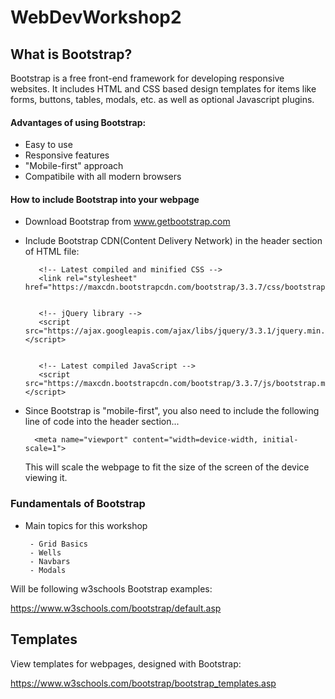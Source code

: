 # WebDevWorkshop2


## What is Bootstrap?


Bootstrap is a free front-end framework for developing responsive websites. It includes HTML and CSS based design templates for items like forms, buttons, tables, modals, etc. as well as optional Javascript plugins.


#### Advantages of using Bootstrap:

   - Easy to use
   - Responsive features
   - "Mobile-first" approach
   - Compatibile with all modern browsers
      
      
#### How to include Bootstrap into your webpage

   - Download Bootstrap from www.getbootstrap.com
   - Include Bootstrap CDN(Content Delivery Network) in the header section of HTML file:
   
            <!-- Latest compiled and minified CSS -->
            <link rel="stylesheet" href="https://maxcdn.bootstrapcdn.com/bootstrap/3.3.7/css/bootstrap.min.css">
            
            
            <!-- jQuery library -->
            <script src="https://ajax.googleapis.com/ajax/libs/jquery/3.3.1/jquery.min.js"></script>
            
            
            <!-- Latest compiled JavaScript -->
            <script src="https://maxcdn.bootstrapcdn.com/bootstrap/3.3.7/js/bootstrap.min.js"></script>
  
  - Since Bootstrap is "mobile-first", you also need to include the following line of code into the header section...
  
          <meta name="viewport" content="width=device-width, initial-scale=1">
          
       This will scale the webpage to fit the size of the screen of the device viewing it.
  
  
  ### Fundamentals of Bootstrap
  
  - Main topics for this workshop
         
         - Grid Basics
         - Wells
         - Navbars
         - Modals
  
  
  Will be following w3schools Bootstrap examples:
  
  https://www.w3schools.com/bootstrap/default.asp
  
  
  ## Templates
  
  View templates for webpages, designed with Bootstrap:
  
  https://www.w3schools.com/bootstrap/bootstrap_templates.asp
  
  
  
